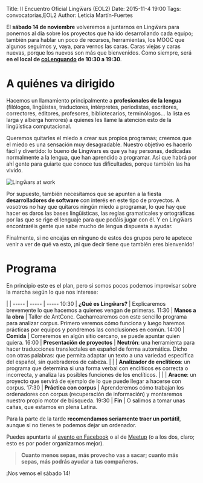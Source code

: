 Title: II Encuentro Oficial Lingẅars (EOL2)
Date: 2015-11-4 19:00
Tags: convocatorias,EOL2
Author: Leticia Martín-Fuertes

El __sábado 14 de noviembre__ volveremos a juntarnos en Lingẅars para ponernos al día sobre los proyectos que ha ido desarrollando cada equipo; también para hablar un poco de recursos, herramientas, los MOOC que algunos seguimos y, vaya, para vernos las caras. Caras viejas y caras nuevas, porque los nuevos son más que bienvenidos. Como siempre, será __en el local de [coLenguando](http://encomienda.colenguando.com) de 10:30 a 19:30__.

# A quiénes va dirigido

Hacemos un llamamiento principalmente a __profesionales de la lengua__ (filólogos, lingüistas, traductores, intérpretes, periodistas, escritores, correctores, editores, profesores, bibliotecarios, terminólogos... la lista es larga y alberga horrores) a quienes les llame la atención esto de la lingüística computacional.

Queremos quitarles el miedo a crear sus propios programas; creemos que el miedo es una sensación muy desagradable. Nuestro objetivo es hacerlo fácil y divertido: lo bueno de Lingẅars es que ya hay personas, dedicadas normalmente a la lengua, que han aprendido a programar. Así que habrá por ahí gente para guiarte que conoce tus dificultades, porque también las ha vivido.

![Lingẅars at work]({filename}/images/lw-041.jpg)

Por supuesto, también necesitamos que se apunten a la fiesta __desarrolladores de software__ con interés en este tipo de proyectos. A vosotros no hay que quitaros ningún miedo a programar, lo que hay que hacer es daros las bases lingüísticas, las reglas gramaticales y ortográficas por las que se rige el lenguaje para que podáis jugar con él. Y en Lingẅars encontraréis gente que sabe mucho de lengua dispuesta a ayudar.

Finalmente, si no encajas en ninguno de estos dos grupos pero te apetece venir a ver de qué va esto, ¡ni que decir tiene que también eres bienvenido!

# Programa

En principio este es el plan, pero si somos pocos podemos improvisar sobre la marcha según lo que nos interese:

 | | 
----- | ----- | -----
10:30 | __¿Qué es Lingẅars?__ | Explicaremos brevemente lo que hacemos a quienes vengan de primeras.
11:30 | __Manos a la obra__ | Taller de AntConc. Cacharrearemos con este sencillo programa para analizar corpus. Primero veremos cómo funciona y luego haremos prácticas por equipos y pondremos las conclusiones en común.
14:00 | __Comida__ | Comeremos en algún sitio cercano, se puede apuntar quien quiera.
16:00 | __Presentación de proyectos__ | __Neutrón__: una herramienta para hacer traducciones translectales en español de forma automática. Dicho con otras palabras: que permita adaptar un texto a una variedad específica del español, sin quebraderos de cabeza.
| | | __Analizador de enclíticos__: un programa que determina si una forma verbal con enclíticos es correcta o incorrecta, y analiza las posibles funciones de los enclíticos.
| | | __Aracne__: un proyecto que servirá de ejemplo de lo que puede llegar a hacerse con corpus.
17:30 | __Práctica con corpus__ | Aprenderemos cómo trabajan los ordenadores con corpus (recuperación de información) y montaremos nuestro propio motor de búsqueda.
19:30 | __Fin__ | O salimos a tomar unas cañas, que estamos en plena Latina.

Para la parte de la tarde __recomendamos seriamente traer un portátil__, aunque si no tienes te podemos dejar un ordenador.

Puedes apuntarte al [evento en Facebook](https://www.facebook.com/events/1516190682029552/) o al de [Meetup](http://www.meetup.com/es/Lenguando/events/226497124/) (o a los dos, claro; esto es por poder organizarnos mejor).

> __Cuanto menos sepas, más provecho vas a sacar; cuanto más sepas, más podrás ayudar a tus compañeros.__

¡Nos vemos el sábado 14!

